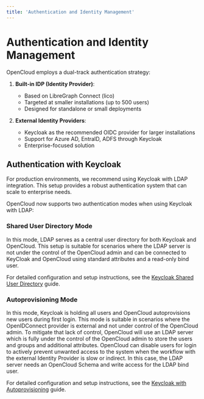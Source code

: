 ```yaml
---
title: 'Authentication and Identity Management'
---
```


# Authentication and Identity Management

OpenCloud employs a dual-track authentication strategy:

1. **Built-in IDP (Identity Provider)**: 
   - Based on LibreGraph Connect (lico)
   - Targeted at smaller installations (up to 500 users)
   - Designed for standalone or small deployments

2. **External Identity Providers**:
   - Keycloak as the recommended OIDC provider for larger installations
   - Support for Azure AD, EntraID, ADFS through Keycloak
   - Enterprise-focused solution

## Authentication with Keycloak

For production environments, we recommend using Keycloak with LDAP integration. This setup provides a robust authentication system that can scale to enterprise needs.

OpenCloud now supports two authentication modes when using Keycloak with LDAP:

### Shared User Directory Mode

In this mode, LDAP serves as a central user directory for both Keycloak and OpenCloud.
This setup is suitable for scenarios where the LDAP server is not under the control of the OpenCloud admin and can be connected to KeyCloak and OpenCloud using standard attributes and a read-only bind user.

For detailed configuration and setup instructions, see the [Keycloak Shared User Directory](./keycloak#shared-user-directory-mode) guide.

### Autoprovisioning Mode

In this mode, Keycloak is holding all users and OpenCloud autoprovisions new users during first login.
This mode is suitable in scenarios where the OpenIDConnect provider is external and not under control of the OpenCloud admin. To mitigate that lack of control, OpenCloud will use an LDAP server which is fully under the control of the OpenCloud admin to store the users and groups and additional attributes.
OpenCloud can disable users for login to actively prevent unwanted access to the system when the workflow with the external Identity Provider is slow or indirect. In this case, the LDAP server needs an OpenCloud Schema and write access for the LDAP bind user.

For detailed configuration and setup instructions, see the [Keycloak with Autoprovisioning](./keycloak#autoprovisioning-mode) guide.

